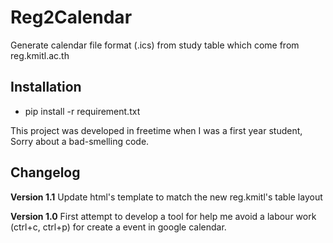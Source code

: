 # Reg2Calendar
Generate calendar file format (.ics) from study table which come from reg.kmitl.ac.th

## Installation
- pip install -r requirement.txt

This project was developed in freetime when I was a first year student, Sorry about a bad-smelling code.

## Changelog
**Version 1.1**
Update html's template to match the new reg.kmitl's table layout

**Version 1.0**
First attempt to develop a tool for help me avoid a labour work (ctrl+c, ctrl+p) for create a event in google calendar.
